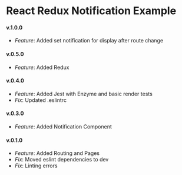 # React Redux Notification Example

#### v.1.0.0
* *Feature*: Added set notification for display after route change

#### v.0.5.0
* *Feature*: Added Redux

#### v.0.4.0
* *Feature*: Added Jest with Enzyme and basic render tests
* *Fix*: Updated .eslintrc

#### v.0.3.0
* *Feature*: Added Notification Component

#### v.0.1.0
* *Feature*: Added Routing and Pages
* *Fix*: Moved eslint dependencies to dev
* *Fix*: Linting errors
